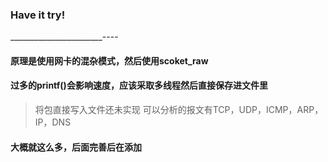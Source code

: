 ### Have it try!
_______________________----
#### 原理是使用网卡的混杂模式，然后使用scoket_raw
#### 过多的printf()会影响速度，应该采取多线程然后直接保存进文件里
> 将包直接写入文件还未实现
> 可以分析的报文有TCP，UDP，ICMP，ARP，IP，DNS
#### 大概就这么多，后面完善后在添加

